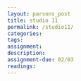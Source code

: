 ```yaml
---  
layout: parsons_post  
title: studio 11 
permalink: /studio11/  
categories:   
tags:  
assignment: 
description: 
assignment-due: 02/03
readings: 
---  
```

